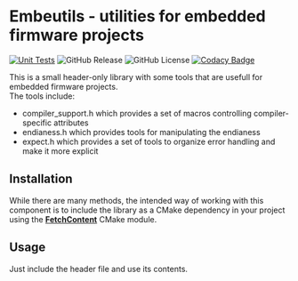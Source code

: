 # Embeutils - utilities for embedded firmware projects

[![Unit Tests](https://github.com/embetech-official/embeutils/actions/workflows/unit_tests.yml/badge.svg)](https://github.com/embetech-official/embeutils/actions/workflows/unit_tests.yml)
![GitHub Release](https://img.shields.io/github/v/release/embetech-official/embeutils)
![GitHub License](https://img.shields.io/github/license/embetech-official/embeutils)
[![Codacy Badge](https://app.codacy.com/project/badge/Grade/dfab6840a2af4fb890993c76798a587e)](https://app.codacy.com/gh/embetech-official/embeutils/dashboard?utm_source=gh&utm_medium=referral&utm_content=&utm_campaign=Badge_grade)

This is a small header-only library with some tools that are usefull for embedded firmware projects.\
The tools include:
- compiler_support.h which provides a set of macros controlling compiler-specific attributes
- endianess.h which provides tools for manipulating the endianess
- expect.h which provides a set of tools to organize error handling and make it more explicit

## Installation

While there are many methods, the intended way of working with this component is to include the library as a CMake dependency in your project using the [**FetchContent**](https://cmake.org/cmake/help/latest/module/FetchContent.html) CMake module.

## Usage

Just include the header file and use its contents.
